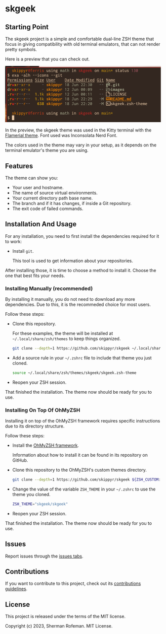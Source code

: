 # skgeek

## Starting Point

The skgeek project is a simple and comfortable dual-line ZSH theme that focus in giving compatibility with old terminal emulators, that can not render pretty symbols.

Here is a preview that you can check out.

![](./images/preview.png)

In the preview, the skgeek theme was used in the Kitty terminal with the [Flamerial theme](https://github.com/skippyr/flamerial). Font used was Inconsolata Nerd Font.

The colors used in the theme may vary in your setup, as it depends on the terminal emulator's theme you are using.

## Features

The theme can show you:</p>
* Your user and hostname.
* The name of source virtual environments.
* Your current directory path base name.
* The branch and if it has changes, if inside a Git repository.
* The exit code of failed commands.

## Installation And Usage

For any installation, you need to first install the dependencies required for it to work:

* Install `git`.

	This tool is used to get information about your repositories.


After installing those, it is time to choose a method to install it. Choose the one that best fits your needs.

### Installing Manually (recommended)

By installing it manually, you do not need to download any more dependencies. Due to this, it is the recommeded choice for most users.

Follow these steps:

* Clone this repository.

	For these examples, the theme will be installed at `~/.local/share/zsh/themes` to keep things organized.

	```bash
	git clone --depth=1 https://github.com/skippyr/skgeek ~/.local/share/zsh/themes/skgeek
	```

* Add a source rule in your `~/.zshrc` file to include that theme you just cloned.

	```bash
	source ~/.local/share/zsh/themes/skgeek/skgeek.zsh-theme
	```

+ Reopen your ZSH session.

That finished the installation. The theme now should be ready for you to use.

### Installing On Top Of OhMyZSH

Installing it on top of the OhMyZSH framework requires specific instructions due to its directory structure.

Follow these steps:

* Install the [OhMyZSH framework](https://github.com/ohmyzsh/ohmyzsh).

	Information about how to install it can be found in its repository on GitHub.

* Clone this repository to the OhMyZSH's custom themes directory.

	```bash
	git clone --depth=1 https://github.com/skippyr/skgeek ${ZSH_CUSTOM:-${HOME}/.oh-my-zsh/custom}/themes/skgeek
	```

* Change the value of the variable `ZSH_THEME` in your `~/.zshrc` to use the theme you cloned.

	```bash
	ZSH_THEME="skgeek/skgeek"
	```

* Reopen your ZSH session.

That finished the installation. The theme now should be ready for you to use.

## Issues

Report issues through the [issues tabs](https://github.com/skippyr/skgeek/issues).

## Contributions

If you want to contribute to this project, check out its [contributions guidelines](https://skippyr.github.io/materials/pages/contributions_guidelines.html).

## License

This project is released under the terms of the MIT license.

Copyright (c) 2023, Sherman Rofeman. MIT License.
